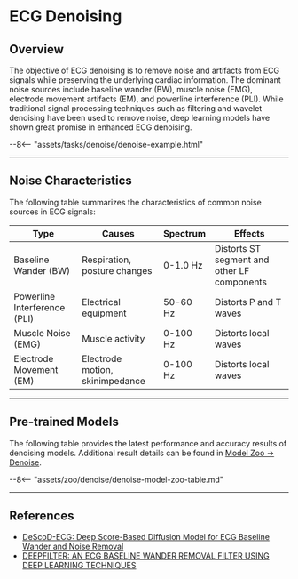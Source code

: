 # ECG Denoising

## <span class="sk-h2-span">Overview</span>

The objective of ECG denoising is to remove noise and artifacts from ECG signals while preserving the underlying cardiac information. The dominant noise sources include baseline wander (BW), muscle noise (EMG), electrode movement artifacts (EM), and powerline interference (PLI). While traditional signal processing techniques such as filtering and wavelet denoising have been used to remove noise, deep learning models have shown great promise in enhanced ECG denoising.

<div class="sk-plotly-graph-div">
--8<-- "assets/tasks/denoise/denoise-example.html"
</div>

---

## <span class="sk-h2-span">Noise Characteristics</span>

The following table summarizes the characteristics of common noise sources in ECG signals:

| Type | Causes | Spectrum | Effects |
| --- | --- | --- | --- |
| Baseline Wander (BW) | Respiration, posture changes | 0-1.0 Hz | Distorts ST segment and other LF components |
| Powerline Interference (PLI) | Electrical equipment | 50-60 Hz | Distorts P and T waves |
| Muscle Noise (EMG) | Muscle activity | 0-100 Hz | Distorts local waves |
| Electrode Movement (EM) | Electrode motion, skinimpedance | 0-100 Hz | Distorts local waves |

---

## <span class="sk-h2-span">Pre-trained Models</span>

The following table provides the latest performance and accuracy results of denoising models. Additional result details can be found in [Model Zoo → Denoise](../zoo/denoise.md).


--8<-- "assets/zoo/denoise/denoise-model-zoo-table.md"

---

## <span class="sk-h2-span">References</span>

* [DeScoD-ECG: Deep Score-Based Diffusion Model for ECG Baseline Wander and Noise Removal](https://arxiv.org/pdf/2208.00542.pdf)
* [DEEPFILTER: AN ECG BASELINE WANDER REMOVAL FILTER USING DEEP LEARNING TECHNIQUES](https://arxiv.org/pdf/2101.03423.pdf)
